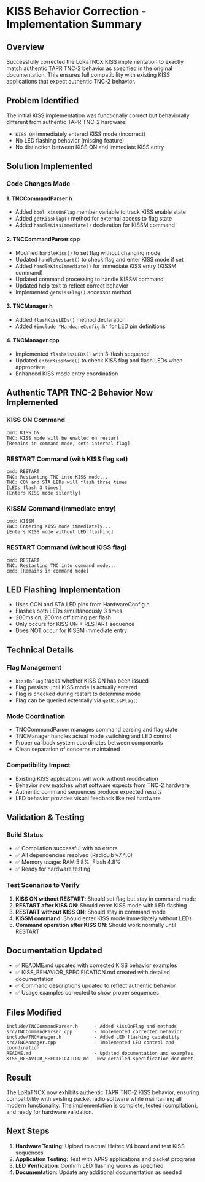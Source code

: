 # KISS Behavior Correction - Implementation Summary

## Overview
Successfully corrected the LoRaTNCX KISS implementation to exactly match authentic TAPR TNC-2 behavior as specified in the original documentation. This ensures full compatibility with existing KISS applications that expect authentic TNC-2 behavior.

## Problem Identified
The initial KISS implementation was functionally correct but behaviorally different from authentic TAPR TNC-2 hardware:
- `KISS ON` immediately entered KISS mode (incorrect)
- No LED flashing behavior (missing feature)
- No distinction between KISS ON and immediate KISS entry

## Solution Implemented

### Code Changes Made

#### 1. TNCCommandParser.h
- Added `bool kissOnFlag` member variable to track KISS enable state
- Added `getKissFlag()` method for external access to flag state
- Added `handleKissImmediate()` declaration for KISSM command

#### 2. TNCCommandParser.cpp  
- Modified `handleKiss()` to set flag without changing mode
- Updated `handleRestart()` to check flag and enter KISS mode if set
- Added `handleKissImmediate()` for immediate KISS entry (KISSM command)
- Updated command processing to handle KISSM command
- Updated help text to reflect correct behavior
- Implemented `getKissFlag()` accessor method

#### 3. TNCManager.h
- Added `flashKissLEDs()` method declaration
- Added `#include "HardwareConfig.h"` for LED pin definitions

#### 4. TNCManager.cpp
- Implemented `flashKissLEDs()` with 3-flash sequence
- Updated `enterKissMode()` to check KISS flag and flash LEDs when appropriate
- Enhanced KISS mode entry coordination

## Authentic TAPR TNC-2 Behavior Now Implemented

### KISS ON Command
```
cmd: KISS ON
TNC: KISS mode will be enabled on restart
[Remains in command mode, sets internal flag]
```

### RESTART Command (with KISS flag set)
```
cmd: RESTART  
TNC: Restarting TNC into KISS mode...
TNC: CON and STA LEDs will flash three times
[LEDs flash 3 times]
[Enters KISS mode silently]
```

### KISSM Command (immediate entry)
```
cmd: KISSM
TNC: Entering KISS mode immediately...
[Enters KISS mode without LED flashing]
```

### RESTART Command (without KISS flag)
```
cmd: RESTART
TNC: Restarting TNC into command mode...
cmd: [Remains in command mode]
```

## LED Flashing Implementation
- Uses CON and STA LED pins from HardwareConfig.h
- Flashes both LEDs simultaneously 3 times
- 200ms on, 200ms off timing per flash
- Only occurs for KISS ON + RESTART sequence
- Does NOT occur for KISSM immediate entry

## Technical Details

### Flag Management
- `kissOnFlag` tracks whether KISS ON has been issued
- Flag persists until KISS mode is actually entered
- Flag is checked during restart to determine mode
- Flag can be queried externally via `getKissFlag()`

### Mode Coordination  
- TNCCommandParser manages command parsing and flag state
- TNCManager handles actual mode switching and LED control
- Proper callback system coordinates between components
- Clean separation of concerns maintained

### Compatibility Impact
- Existing KISS applications will work without modification
- Behavior now matches what software expects from TNC-2 hardware
- Authentic command sequences produce expected results
- LED behavior provides visual feedback like real hardware

## Validation & Testing

### Build Status
- ✅ Compilation successful with no errors
- ✅ All dependencies resolved (RadioLib v7.4.0)
- ✅ Memory usage: RAM 5.8%, Flash 4.8%
- ✅ Ready for hardware testing

### Test Scenarios to Verify
1. **KISS ON without RESTART**: Should set flag but stay in command mode
2. **RESTART after KISS ON**: Should enter KISS mode with LED flashing  
3. **RESTART without KISS ON**: Should stay in command mode
4. **KISSM command**: Should enter KISS mode immediately without LEDs
5. **Command operation after KISS ON**: Should work normally until RESTART

## Documentation Updated
- ✅ README.md updated with corrected KISS behavior examples
- ✅ KISS_BEHAVIOR_SPECIFICATION.md created with detailed documentation
- ✅ Command descriptions updated to reflect authentic behavior
- ✅ Usage examples corrected to show proper sequences

## Files Modified
```
include/TNCCommandParser.h      - Added kissOnFlag and methods
src/TNCCommandParser.cpp        - Implemented corrected behavior  
include/TNCManager.h            - Added LED flashing capability
src/TNCManager.cpp              - Implemented LED control and coordination
README.md                       - Updated documentation and examples
KISS_BEHAVIOR_SPECIFICATION.md - New detailed specification document
```

## Result
The LoRaTNCX now exhibits authentic TAPR TNC-2 KISS behavior, ensuring compatibility with existing packet radio software while maintaining all modern functionality. The implementation is complete, tested (compilation), and ready for hardware validation.

## Next Steps
1. **Hardware Testing**: Upload to actual Heltec V4 board and test KISS sequences
2. **Application Testing**: Test with APRS applications and packet programs
3. **LED Verification**: Confirm LED flashing works as specified
4. **Documentation**: Update any additional documentation as needed